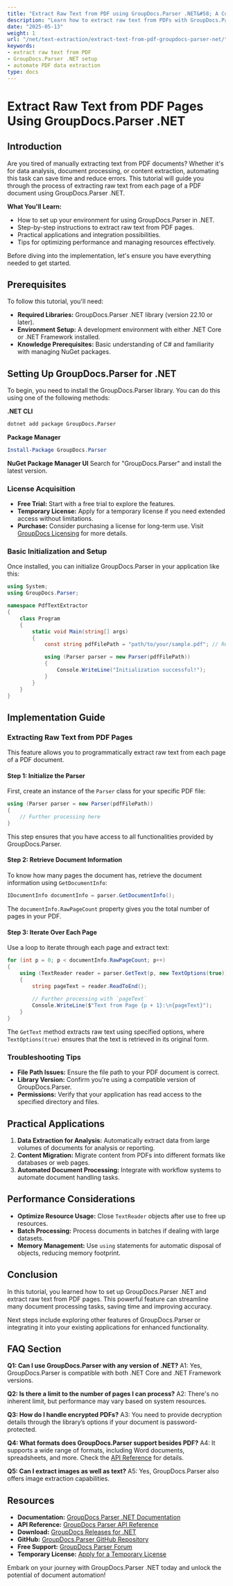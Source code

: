 ```yaml
---
title: "Extract Raw Text from PDF using GroupDocs.Parser .NET&#58; A Comprehensive Guide"
description: "Learn how to extract raw text from PDFs with GroupDocs.Parser .NET. This guide offers step-by-step instructions and practical applications for efficient document processing."
date: "2025-05-13"
weight: 1
url: "/net/text-extraction/extract-text-from-pdf-groupdocs-parser-net/"
keywords:
- extract raw text from PDF
- GroupDocs.Parser .NET setup
- automate PDF data extraction
type: docs
---
```

# Extract Raw Text from PDF Pages Using GroupDocs.Parser .NET

## Introduction

Are you tired of manually extracting text from PDF documents? Whether it's for data analysis, document processing, or content extraction, automating this task can save time and reduce errors. This tutorial will guide you through the process of extracting raw text from each page of a PDF document using GroupDocs.Parser .NET.

**What You'll Learn:**
- How to set up your environment for using GroupDocs.Parser in .NET.
- Step-by-step instructions to extract raw text from PDF pages.
- Practical applications and integration possibilities.
- Tips for optimizing performance and managing resources effectively.

Before diving into the implementation, let's ensure you have everything needed to get started.

## Prerequisites

To follow this tutorial, you'll need:
- **Required Libraries:** GroupDocs.Parser .NET library (version 22.10 or later).
- **Environment Setup:** A development environment with either .NET Core or .NET Framework installed.
- **Knowledge Prerequisites:** Basic understanding of C# and familiarity with managing NuGet packages.

## Setting Up GroupDocs.Parser for .NET

To begin, you need to install the GroupDocs.Parser library. You can do this using one of the following methods:

**.NET CLI**
```bash
dotnet add package GroupDocs.Parser
```

**Package Manager**
```powershell
Install-Package GroupDocs.Parser
```

**NuGet Package Manager UI**
Search for "GroupDocs.Parser" and install the latest version.

### License Acquisition

- **Free Trial:** Start with a free trial to explore the features.
- **Temporary License:** Apply for a temporary license if you need extended access without limitations.
- **Purchase:** Consider purchasing a license for long-term use. Visit [GroupDocs Licensing](https://purchase.groupdocs.com/temporary-license/) for more details.

### Basic Initialization and Setup

Once installed, you can initialize GroupDocs.Parser in your application like this:

```csharp
using System;
using GroupDocs.Parser;

namespace PdfTextExtractor
{
    class Program
    {
        static void Main(string[] args)
        {
            const string pdfFilePath = "path/to/your/sample.pdf"; // Replace with actual file path

            using (Parser parser = new Parser(pdfFilePath))
            {
                Console.WriteLine("Initialization successful!");
            }
        }
    }
}
```

## Implementation Guide

### Extracting Raw Text from PDF Pages

This feature allows you to programmatically extract raw text from each page of a PDF document.

#### Step 1: Initialize the Parser

First, create an instance of the `Parser` class for your specific PDF file:

```csharp
using (Parser parser = new Parser(pdfFilePath))
{
    // Further processing here
}
```

This step ensures that you have access to all functionalities provided by GroupDocs.Parser.

#### Step 2: Retrieve Document Information

To know how many pages the document has, retrieve the document information using `GetDocumentInfo`:

```csharp
IDocumentInfo documentInfo = parser.GetDocumentInfo();
```

The `documentInfo.RawPageCount` property gives you the total number of pages in your PDF.

#### Step 3: Iterate Over Each Page

Use a loop to iterate through each page and extract text:

```csharp
for (int p = 0; p < documentInfo.RawPageCount; p++)
{
    using (TextReader reader = parser.GetText(p, new TextOptions(true)))
    {
        string pageText = reader.ReadToEnd();
        
        // Further processing with `pageText`
        Console.WriteLine($"Text from Page {p + 1}:\n{pageText}");
    }
}
```

The `GetText` method extracts raw text using specified options, where `TextOptions(true)` ensures that the text is retrieved in its original form.

### Troubleshooting Tips

- **File Path Issues:** Ensure the file path to your PDF document is correct.
- **Library Version:** Confirm you're using a compatible version of GroupDocs.Parser.
- **Permissions:** Verify that your application has read access to the specified directory and files.

## Practical Applications

1. **Data Extraction for Analysis:** Automatically extract data from large volumes of documents for analysis or reporting.
2. **Content Migration:** Migrate content from PDFs into different formats like databases or web pages.
3. **Automated Document Processing:** Integrate with workflow systems to automate document handling tasks.

## Performance Considerations

- **Optimize Resource Usage:** Close `TextReader` objects after use to free up resources.
- **Batch Processing:** Process documents in batches if dealing with large datasets.
- **Memory Management:** Use `using` statements for automatic disposal of objects, reducing memory footprint.

## Conclusion

In this tutorial, you learned how to set up GroupDocs.Parser .NET and extract raw text from PDF pages. This powerful feature can streamline many document processing tasks, saving time and improving accuracy.

Next steps include exploring other features of GroupDocs.Parser or integrating it into your existing applications for enhanced functionality.

## FAQ Section

**Q1: Can I use GroupDocs.Parser with any version of .NET?**
A1: Yes, GroupDocs.Parser is compatible with both .NET Core and .NET Framework versions.

**Q2: Is there a limit to the number of pages I can process?**
A2: There's no inherent limit, but performance may vary based on system resources.

**Q3: How do I handle encrypted PDFs?**
A3: You need to provide decryption details through the library’s options if your document is password-protected.

**Q4: What formats does GroupDocs.Parser support besides PDF?**
A4: It supports a wide range of formats, including Word documents, spreadsheets, and more. Check the [API Reference](https://reference.groupdocs.com/parser/net) for details.

**Q5: Can I extract images as well as text?**
A5: Yes, GroupDocs.Parser also offers image extraction capabilities.

## Resources

- **Documentation:** [GroupDocs Parser .NET Documentation](https://docs.groupdocs.com/parser/net/)
- **API Reference:** [GroupDocs Parser API Reference](https://reference.groupdocs.com/parser/net)
- **Download:** [GroupDocs Releases for .NET](https://releases.groupdocs.com/parser/net/)
- **GitHub:** [GroupDocs.Parser GitHub Repository](https://github.com/groupdocs-parser/GroupDocs.Parser-for-.NET)
- **Free Support:** [GroupDocs Parser Forum](https://forum.groupdocs.com/c/parser/10)
- **Temporary License:** [Apply for a Temporary License](https://purchase.groupdocs.com/temporary-license/) 

Embark on your journey with GroupDocs.Parser .NET today and unlock the potential of document automation!

